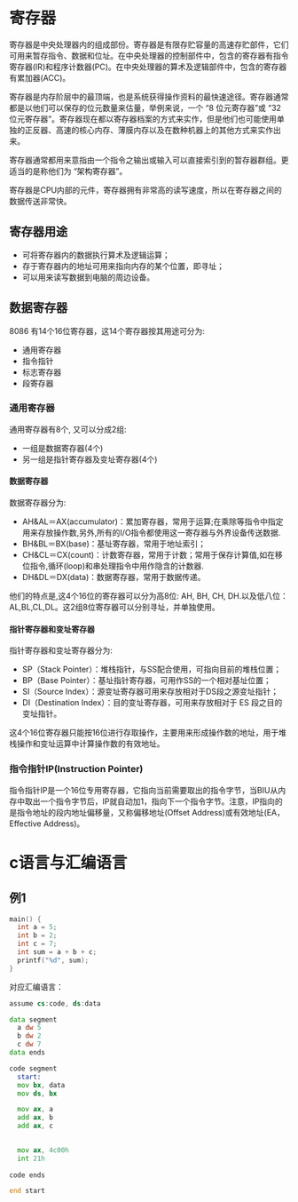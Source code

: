 # 寄存器
寄存器是中央处理器内的组成部份。寄存器是有限存贮容量的高速存贮部件，它们可用来暂存指令、数据和位址。在中央处理器的控制部件中，包含的寄存器有指令寄存器(IR)和程序计数器(PC)。在中央处理器的算术及逻辑部件中，包含的寄存器有累加器(ACC)。

寄存器是内存阶层中的最顶端，也是系统获得操作资料的最快速途径。寄存器通常都是以他们可以保存的位元数量来估量，举例来说，一个 “8 位元寄存器”或 “32 位元寄存器”。寄存器现在都以寄存器档案的方式来实作，但是他们也可能使用单独的正反器、高速的核心内存、薄膜内存以及在数种机器上的其他方式来实作出来。

寄存器通常都用来意指由一个指令之输出或输入可以直接索引到的暂存器群组。更适当的是称他们为 “架构寄存器”。

寄存器是CPU内部的元件，寄存器拥有非常高的读写速度，所以在寄存器之间的数据传送非常快。

## 寄存器用途
- 可将寄存器内的数据执行算术及逻辑运算；
- 存于寄存器内的地址可用来指向内存的某个位置，即寻址；
- 可以用来读写数据到电脑的周边设备。

## 数据寄存器
8086 有14个16位寄存器，这14个寄存器按其用途可分为:
- 通用寄存器
- 指令指针
- 标志寄存器
- 段寄存器

### 通用寄存器
通用寄存器有8个, 又可以分成2组:
- 一组是数据寄存器(4个)
- 另一组是指针寄存器及变址寄存器(4个)

#### 数据寄存器
数据寄存器分为:
- AH&AL＝AX(accumulator)：累加寄存器，常用于运算;在乘除等指令中指定用来存放操作数,另外,所有的I/O指令都使用这一寄存器与外界设备传送数据.
- BH&BL＝BX(base)：基址寄存器，常用于地址索引；
- CH&CL＝CX(count)：计数寄存器，常用于计数；常用于保存计算值,如在移位指令,循环(loop)和串处理指令中用作隐含的计数器.
- DH&DL＝DX(data)：数据寄存器，常用于数据传递。

他们的特点是,这4个16位的寄存器可以分为高8位: AH, BH, CH, DH.以及低八位：AL,BL,CL,DL。这2组8位寄存器可以分别寻址，并单独使用。

#### 指针寄存器和变址寄存器
指针寄存器和变址寄存器分为:
- SP（Stack Pointer）：堆栈指针，与SS配合使用，可指向目前的堆栈位置；
- BP（Base Pointer）：基址指针寄存器，可用作SS的一个相对基址位置；
- SI（Source Index）：源变址寄存器可用来存放相对于DS段之源变址指针；
- DI（Destination Index）：目的变址寄存器，可用来存放相对于 ES 段之目的变址指针。

这4个16位寄存器只能按16位进行存取操作，主要用来形成操作数的地址，用于堆栈操作和变址运算中计算操作数的有效地址。

### 指令指针IP(Instruction Pointer)
指令指针IP是一个16位专用寄存器，它指向当前需要取出的指令字节，当BIU从内存中取出一个指令字节后，IP就自动加1，指向下一个指令字节。注意，IP指向的是指令地址的段内地址偏移量，又称偏移地址(Offset Address)或有效地址(EA，Effective Address)。


# c语言与汇编语言
## 例1
```cpp
main() {
  int a = 5;
  int b = 2;
  int c = 7;
  int sum = a + b + c;
  printf("%d", sum);
}
```

对应汇编语言：
```asm
assume cs:code, ds:data

data segment
  a dw 5
  b dw 2
  c dw 7
data ends

code segment
  start:
  mov bx, data
  mov ds, bx

  mov ax, a
  add ax, b 
  add ax, c
  

  mov ax, 4c00h
  int 21h
  
code ends

end start
```
  

